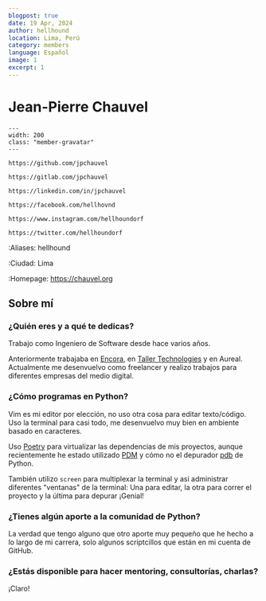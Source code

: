```yaml
---
blogpost: true
date: 19 Apr, 2024
author: hellhound
location: Lima, Perú
category: members
language: Español
image: 1
excerpt: 1
---
```


# Jean-Pierre Chauvel

```{gravatar} jean.pierre@chauvel.org
---
width: 200
class: "member-gravatar"
---
```

```{rst-class} i-icon social-media github
https://github.com/jpchauvel
```
```{rst-class} i-icon social-media gitlab
https://gitlab.com/jpchauvel
```
```{rst-class} i-icon social-media linkedin
https://linkedin.com/in/jpchauvel
```
```{rst-class} i-icon social-media facebook
https://facebook.com/hellhovnd
```
```{rst-class} i-icon social-media instagram
https://www.instagram.com/hellhoundorf
```
```{rst-class} i-icon social-media x-twitter
https://twitter.com/hellhoundorf
```

:Aliases: hellhound

:Ciudad: Lima

:Homepage: https://chauvel.org


## Sobre mí

### ¿Quién eres y a qué te dedicas?

Trabajo como Ingeniero de Software desde hace varios años.

Anteriormente trabajaba en [Encora](https://www.encora.com), en [Taller
Technologies](https://taller.us) y en Aureal. Actualmente me desenvuelvo como
freelancer y realizo trabajos para diferentes empresas del medio digital.

### ¿Cómo programas en Python?

Vim es mi editor por elección, no uso otra cosa para editar texto/código. Uso la
terminal para casi todo, me desenvuelvo muy bien en ambiente basado en
caracteres.

Uso [Poetry](https://python-poetry.org) para virtualizar las dependencias de mis
proyectos, aunque recientemente he estado utilizado
[PDM](https://pdm-project.org/en/latest/) y cómo no el depurador
[pdb](https://docs.python.org/3/library/pdb.html) de Python.

También utilizo `screen` para multiplexar la terminal y así administrar
diferentes "ventanas" de la terminal: Una para editar, la otra para correr el
proyecto y la última para depurar ¡Genial!

### ¿Tienes algún aporte a la comunidad de Python?

La verdad que tengo alguno que otro aporte muy pequeño que he hecho a lo largo
de mi carrera, solo algunos scriptcillos que están en mi cuenta de GitHub.

### ¿Estás disponible para hacer mentoring, consultorías, charlas?

¡Claro!
